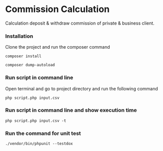 # Commission Calculation
Calculation deposit &amp; withdraw commission of private &amp; business client.

### Installation 
Clone the project and run the composer command

```
composer install
```

```
composer dump-autoload
```
### Run script in command line
Open terminal and go to project directory and run the following command
```
php script.php input.csv
```
### Run script in command line and show execution time
```
php script.php input.csv -t
```

### Run the command for unit test
```
./vendor/bin/phpunit --testdox
```

